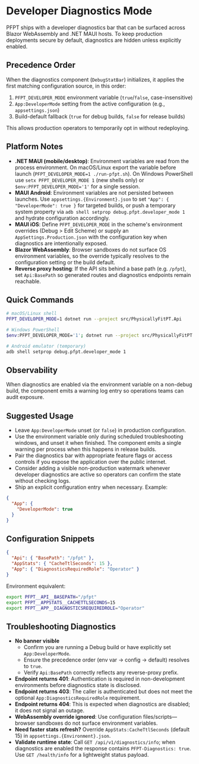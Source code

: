 # Developer Diagnostics Mode

PFPT ships with a developer diagnostics bar that can be surfaced across Blazor WebAssembly and .NET MAUI hosts. To keep production deployments secure by default, diagnostics are hidden unless explicitly enabled.

## Precedence Order

When the diagnostics component (`DebugStatBar`) initializes, it applies the first matching configuration source, in this order:

1. `PFPT_DEVELOPER_MODE` environment variable (`true`/`false`, case-insensitive)
2. `App:DeveloperMode` setting from the active configuration (e.g., `appsettings.json`)
3. Build-default fallback (`true` for debug builds, `false` for release builds)

This allows production operators to temporarily opt in without redeploying.

## Platform Notes

- **.NET MAUI (mobile/desktop)**: Environment variables are read from the process environment. On macOS/Linux export the variable before launch (`PFPT_DEVELOPER_MODE=1 ./run-pfpt.sh`). On Windows PowerShell use `setx PFPT_DEVELOPER_MODE 1` (new shells only) or `$env:PFPT_DEVELOPER_MODE='1'` for a single session.
- **MAUI Android**: Environment variables are not persisted between launches. Use `appsettings.{Environment}.json` to set `"App": { "DeveloperMode": true }` for targeted builds, or push a temporary system property via `adb shell setprop debug.pfpt.developer_mode 1` and hydrate configuration accordingly.
- **MAUI iOS**: Define `PFPT_DEVELOPER_MODE` in the scheme's environment overrides (Debug > Edit Scheme) or supply an `AppSettings.Production.json` with the configuration key when diagnostics are intentionally exposed.
- **Blazor WebAssembly**: Browser sandboxes do not surface OS environment variables, so the override typically resolves to the configuration setting or the build default.
- **Reverse proxy hosting**: If the API sits behind a base path (e.g. `/pfpt`), set `Api:BasePath` so generated routes and diagnostics endpoints remain reachable.

## Quick Commands

```bash
# macOS/Linux shell
PFPT_DEVELOPER_MODE=1 dotnet run --project src/PhysicallyFitPT.Api

# Windows PowerShell
$env:PFPT_DEVELOPER_MODE='1'; dotnet run --project src/PhysicallyFitPT.Api

# Android emulator (temporary)
adb shell setprop debug.pfpt.developer_mode 1
```

## Observability

When diagnostics are enabled via the environment variable on a non-debug build, the component emits a warning log entry so operations teams can audit exposure.

## Suggested Usage

- Leave `App:DeveloperMode` unset (or `false`) in production configuration.
- Use the environment variable only during scheduled troubleshooting windows, and unset it when finished. The component emits a single warning per process when this happens in release builds.
- Pair the diagnostics bar with appropriate feature flags or access controls if you expose the application over the public internet.
- Consider adding a visible non-production watermark whenever developer diagnostics are active so operators can confirm the state without checking logs.
- Ship an explicit configuration entry when necessary. Example:

```json
{
  "App": {
    "DeveloperMode": true
  }
}
```

## Configuration Snippets

```json
{
  "Api": { "BasePath": "/pfpt" },
  "AppStats": { "CacheTtlSeconds": 15 },
  "App": { "DiagnosticsRequiredRole": "Operator" }
}
```

Environment equivalent:

```bash
export PFPT__API__BASEPATH="/pfpt"
export PFPT__APPSTATS__CACHETTLSECONDS=15
export PFPT__APP__DIAGNOSTICSREQUIREDROLE="Operator"
```

## Troubleshooting Diagnostics

- **No banner visible**
  - Confirm you are running a Debug build or have explicitly set `App:DeveloperMode`.
  - Ensure the precedence order (env var → config → default) resolves to `true`.
  - Verify `Api:BasePath` correctly reflects any reverse-proxy prefix.
- **Endpoint returns 401**: Authentication is required in non-development environments before diagnostics state is disclosed.
- **Endpoint returns 403**: The caller is authenticated but does not meet the optional `App:DiagnosticsRequiredRole` requirement.
- **Endpoint returns 404**: This is expected when diagnostics are disabled; it does not signal an outage.
- **WebAssembly override ignored**: Use configuration files/scripts—browser sandboxes do not surface environment variables.
- **Need faster stats refresh?** Override `AppStats:CacheTtlSeconds` (default 15) in `appsettings.{Environment}.json`.
- **Validate runtime state**: Call `GET /api/v1/diagnostics/info`; when diagnostics are enabled the response contains `PFPT-Diagnostics: true`. Use `GET /health/info` for a lightweight status payload.
